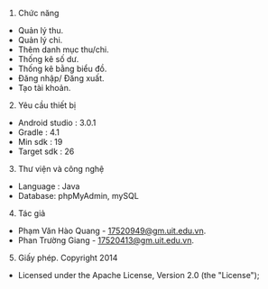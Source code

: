 1.  Chức năng
  - Quản lý thu.
  - Quản lý chi.
  - Thêm danh mục thu/chi.
  - Thống kê số dư.
  - Thống kê bằng biểu đồ.
  - Đăng nhập/ Đăng xuất.
  - Tạo tài khoản.
2.  Yêu cầu thiết bị 
  - Android studio : 3.0.1 
  - Gradle : 4.1 
  - Min sdk : 19 
  - Target sdk : 26
3. Thư viện và công nghệ
  - Language : Java
  - Database: phpMyAdmin, mySQL
4. Tác giả
  - Phạm Văn Hào Quang - 17520949@gm.uit.edu.vn.
  - Phan Trường Giang - 17520413@gm.uit.edu.vn.
5.  Giấy phép. Copyright 2014
  - Licensed under the Apache License, Version 2.0 (the "License"); 
